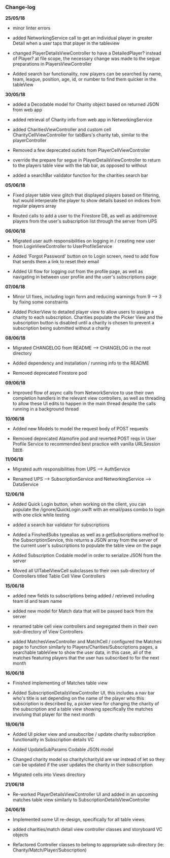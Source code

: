 ### Change-log

__25/05/18__

- minor linter errors

- added NetworkingService call to get an individual player in greater Detail when a user taps that player in the tableview

- changed PlayerDetailsViewController to have a DetailedPlayer? instead of Player? at file scope, the necessary change was made to the segue preparations in PlayersViewController

- Added search bar functionality, now players can be searched by name, team, league, position, age, id, or number to find them quicker in the tableView


__30/05/18__

- added a Decodable model for Charity object based on returned JSON from web app

- added retrieval of Charity info from web app in NetworkingService

- added CharitiesViewController and custom cell CharityCellViewController for tabBars's charity tab, similar to the playerController

- Removed a few deprecated outlets from PlayerCellViewController

- override the prepare for segue in PlayerDetailsViewController to return to the players table view with the tab bar, as opposed to without

- added a searchBar validator function for the charities search bar

__05/06/18__

- Fixed player table view glitch that displayed players based on filtering, but would interperate the player to show details based on indices from regular players array

- Routed calls to add a user to the Firestore DB, as well as add/remove players from the user's subscription list through the server from UPS

__06/06/18__

- Migrated user auth responsibilities on logging in / creating new user from LoginViewController to UserProfileService

- Added 'Forgot Password' button on to Login screen, need to add flow that sends them a link to reset their email

- Added UI flow for logging out from the profile page, as well as navigating in between user profile and the user's subscriptions page

__07/06/18__

- Minor UI fixes, including login form and reducing warnings from 9 --> 3 by fixing some constraints

- Added PickerView to detailed player view to allow users to assign a charity to each subscription. Charities populate the Picker View and the subscription button is disabled until a charity is chosen to prevent a subscription being submitted without a charity

__08/06/18__

- Migrated CHANGELOG from README --> CHANGELOG in the root directory

- Added dependency and installation / running info to the README

- Removed deprecated Firestore pod

__09/06/18__

- Improved flow of async calls from NetworkService to use their own completion handlers in the relevant view controllers, as well as threading to allow these UI edits to happen in the main thread despite the calls running in a background thread

__10/06/18__

- Added new Models to model the request body of POST requests

- Removed deprecated Alamofire pod and reverted POST reqs in User Profile Service to recommended best practice with vanilla URLSession [here](https://developer.apple.com/documentation/foundation/url_loading_system/uploading_data_to_a_website).

__11/06/18__

- Migrated auth responsibilities from UPS --> AuthService

- Renamed UPS --> SubscriptionService and NetworkingService --> DataService

__12/06/18__

- Added Quick Login button, when working on the client, you can populate the /ignore/QuickLogin.swift with an email/pass combo to login with one click while testing

- added a search bar validator for subscriptions

- Added a FinshedSubs typealias as well as a getSubscriptions method to the SubscriptionService, this returns a JSON array from the server of the current user's subscriptions to populate the table view on the page

- Added Subscription Codable model in order to serialize JSON from the server

- Moved all UITabelViewCell subclasses to their own sub-directory of Controllers titled Table Cell View Controllers

__15/06/18__

- added new fields to subscriptions being added / retrieved including team id and team name

- added new model for Match data that will be passed back from the server

- renamed table cell view controllers and segregated them in their own sub-directory of View Controllers

- added MatchesViewController and MatchCell / configured the Matches page to function similarly to Players/Charities/Subscriptions pages, a searchable tableView to show the user data, in this case, all of the matches featuring players that the user has subscribed to for the next month

__16/06/18__

- Finished implementing of Matches table view

- Added SubscriptionDetailsViewController UI, this includes a nav bar who's title is set depending on the name of the player who this subscription is described by, a picker view for changing the charity of the subscription and a table view showing specifically the matches involving that player for the next month

__18/06/18__

- Added UI picker view and unsubscribe / update charity subscription functionality in Subscription details VC

- Added UpdateSubParams Codable JSON model

- Changed charity model so charity/charityId are var instead of let so they can be updated if the user updates the charity in their subscription

- Migrated cells into Views directory

__21/06/18__

- Re-worked PlayerDetailsViewController UI and added in an upcoming matches table view similarly to SubscriptionDetailsViewController

__24/06/18__

- Implemented some UI re-design, specifically for all table views

- added charities/match detail view controller classes and storyboard VC objects

- Refactored Controller classes to belong to appropriate sub-directory (ie: Charity/Match/Player/Subscription)
